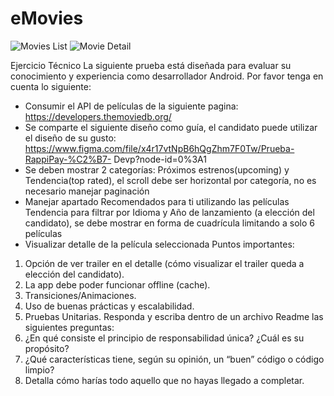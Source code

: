 # eMovies
![Movies List](https://github.com/emovies/movie-list.png)
![Movie Detail](https://github.com/emovies/movie-detail.png)


Ejercicio Técnico La siguiente prueba está diseñada para evaluar su conocimiento y experiencia como desarrollador Android.
Por favor tenga en cuenta lo siguiente:
- Consumir el API de películas de la siguiente pagina:
https://developers.themoviedb.org/
- Se comparte el siguiente diseño como guía, el candidato puede utilizar el diseño de
su gusto:
https://www.figma.com/file/x4r17vtNpB6hQgZhm7F0Tw/Prueba-RappiPay-%C2%B7-
Devp?node-id=0%3A1
- Se deben mostrar 2 categorías: Próximos estrenos(upcoming) y Tendencia(top
rated), el scroll debe ser horizontal por categoría, no es necesario manejar
paginación
- Manejar apartado Recomendados para ti utilizando las películas Tendencia para
filtrar por Idioma y Año de lanzamiento (a elección del candidato), se debe mostrar
en forma de cuadrícula limitando a solo 6 películas
- Visualizar detalle de la película seleccionada
Puntos importantes:
1. Opción de ver trailer en el detalle (cómo visualizar el trailer queda a elección del
candidato).
2. La app debe poder funcionar offline (cache).
3. Transiciones/Animaciones.
4. Uso de buenas prácticas y escalabilidad.
5. Pruebas Unitarias.
Responda y escriba dentro de un archivo Readme las siguientes preguntas:
1. ¿En qué consiste el principio de responsabilidad única? ¿Cuál es su propósito?
2. ¿Qué características tiene, según su opinión, un “buen” código o código limpio?
3. Detalla cómo harías todo aquello que no hayas llegado a completar.
